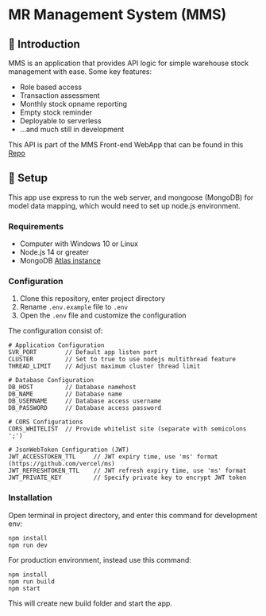 # MR Management System (MMS)

## 🚀 Introduction
MMS is an application that provides API logic for simple warehouse stock management with ease. Some key features:
- Role based access
- Transaction assessment
- Monthly stock opname reporting
- Empty stock reminder
- Deployable to serverless
- ...and much still in development

This API is part of the MMS Front-end WebApp that can be found in this [Repo](https://github.com/manot40/MMS-Front-end)

## 🔨 Setup
This app use express to run the web server, and mongoose (MongoDB) for model data mapping, which would need to set up node.js environment.

### Requirements
- Computer with Windows 10 or Linux
- Node.js 14 or greater
- MongoDB [Atlas instance](https://mongodb.com/cloud/atlas)

### Configuration
1. Clone this repository, enter project directory
2. Rename `.env.example` file to `.env`
3. Open the `.env` file and customize the configuration

The configuration consist of:
```
# Application Configuration
SVR_PORT        // Default app listen port
CLUSTER         // Set to true to use nodejs multithread feature
THREAD_LIMIT    // Adjust maximum cluster thread limit

# Database Configuration
DB_HOST         // Database namehost
DB_NAME         // Database name
DB_USERNAME     // Database access username
DB_PASSWORD     // Database access password

# CORS Configurations
CORS_WHITELIST  // Provide whitelist site (separate with semicolons ';')

# JsonWebToken Configuration (JWT)
JWT_ACCESSTOKEN_TTL     // JWT expiry time, use 'ms' format (https://github.com/vercel/ms)
JWT_REFRESHTOKEN_TTL    // JWT refresh expiry time, use 'ms' format
JWT_PRIVATE_KEY         // Specify private key to encrypt JWT token
```

### Installation
Open terminal in project directory, and enter this command for development env:
```
npm install
npm run dev
```

For production environment, instead use this command:
```
npm install
npm run build
npm start
```
This will create new build folder and start the app.